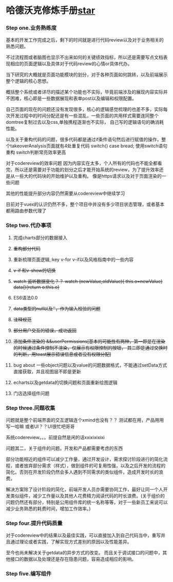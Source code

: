 # 哈德沃克修炼手册[star](http://github.com/miles97)

### Step one.业务熟练度

基本的开发工作完成之后，剩下的时间就是进行代码review以及对于业务相关的熟悉问题。

不过流程图或者脑图也显示不出来如何的关键绩效指标，所以还是需要写点文档表现相应的页面逻辑以及具体对于代码review的心情or具体代办。

当下研究的大概就是页面功能模块的划分，对于各种页面如何跳转，以及前端展示整个逻辑的核心思想。

概括整个系统或者详尽的描述某个功能也不实际，毕竟前端涉及的展现内容实际并不困难，核心即是一些数据展现和表单post以及编辑和权限配置。

自己页面的现在的问题还没有发现很多，核心的逻辑感觉梳理的也差不多，实际每次开发过程中的时间分配还是有一些混乱，一些页面的共用样式需要连同整个domtree复制过去以及css,单独携程逐渐也不实际， 自己写的逻辑语句的确消耗性能。

以及关于重构代码的问题，很多代码都是通过if条件语句然后进行赋值的操作，整个takeoverAnalysis页面就有4处重复代码
 switch() case bread; 使用switch语句重构 switch判断常亮效率更高

 对于codereview的效率问题 因为内容实在太多，个人所有的代码也不能全都看完，所以还是需要对于功能的划分之后才能开始系统的review，为了提升效率还是从一些大的代码块的开始维护以及重构。
 像是https请求以及对于页面渲染的一些问题

其他的性能提升部分内容仍然需要从codereview中继续学习

目前对于vuex的认识仍然不多，整个项目中并没有多少项目状态管理，或者基本都用路由参数代理了


### Step two.代办事项
1. 完成charts部分的数据接入

2. ~~重构部分代码~~

3. 重新梳理页面逻辑,:key  v-for v-if以及风格指南中的一些内容

4. ~~v-if 和v-show的切换~~

5. ~~watch 监听数据变化？？   watch (newValue,oldValue){ this.o=newValue}  
data(){return o:this.o}~~

6. ES6语法0.0

7. ~~data类型的null以及''，作为输入校验的问题~~

8. ~~注释规范~~

9. ~~部分用户交互的错误，成功返回~~

10. ~~添加条件渲染的 &&userPermissions[基本的可能性有两种，第一即是在渲染的时候通过条件控制不渲染，仅展示有权限控制的按钮，
其二即是通过交换时的判断，用toast展示错误信息或者没有权限分配]~~


1. bug about 一些object问题以及value的问题数据格式，不能通过setData方式直接获取，并且视图层不即是更新

12. echarts以及getdata的切换问题和页面重新绘图逻辑

13. 门店选择组件问题

### Step three.问题收集

问题就是整个前端界面的交互逻辑连个xmind也没有？？  测试都在用，产品用用写一哈嘛 或者UI？？UI很忙吧哥哥  

系统codereview。。。前提自然是闲的话xxixixixixi

问题其二，关于组件的问题。开发和产品都需要考虑的东西

部分功能相近的组件可以减少工作量，通过开发设计，需求探讨阶段进行的简化流程，或者放弃部分需求（样式），做到组件的可复用性强，以及之后开发的流程的简化。否则在开发阶段仍然会多人遇到不同需求的类似组件，造成开发时长的浪费。

解决方案除了设计阶段的简化，前端开发人员亦需要协同工作，最好让同一个人开发类似组件，减少工作量以及其他人花费精力阅读代码的时长浪费。(关于组价的问题仍然还有部分，特别是公用组件库的统一名称等等，对于一些新员工来说可以减少业务熟悉的耗费时间，增加工作效率。)

### Step four.提升代码质量

对于codereview中的结果以及最佳实践，可以直接加入到自己代码当中，重写并且通过理论或者实践，了解实现方式差别的原因以及性能差异。

至今也尚未解决关于getdata的异步方式的改变。 而且关于调试接口的问题中，其他接口的数据以及处理还是存在隐患问题，容易造成相应的影响。

### Step five.编写组件

